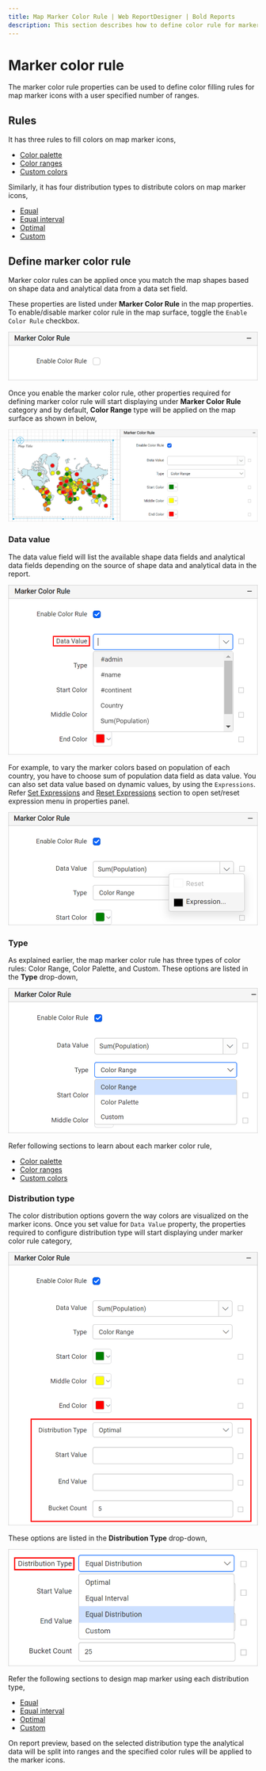 ```yaml
---
title: Map Marker Color Rule | Web ReportDesigner | Bold Reports
description: This section describes how to define color rule for marker in Map Report Item with the Bold Report Designer
---
```


# Marker color rule

The marker color rule properties can be used to define color filling rules for map marker icons with a user specified number of ranges.

## Rules

It has three rules to fill colors on map marker icons,

* [Color palette](./../../../report-items/map/color-palette-marker-rule/)
* [Color ranges](./../../../report-items/map/color-range-marker-rule/)
* [Custom colors](./../../../report-items/map/custom-color-marker-rule/)

Similarly, it has four distribution types to distribute colors on map marker icons,

* [Equal](./../../../report-items/map/equal-distribution-marker-rule/)
* [Equal interval](./../../../report-items/map/equal-interval-marker-rule/)
* [Optimal](./../../../report-items/map/optimal-distribution-marker-rule/)
* [Custom](./../../../report-items/map/custom-distribution-marker-rule/)

## Define marker color rule

Marker color rules can be applied once you match the map shapes based on shape data and analytical data from a data set field.

These properties are listed under **Marker Color Rule** in the map properties. To enable/disable marker color rule in the map surface, toggle the `Enable Color Rule` checkbox.

![Map Shape properties](/static/assets/on-premise/images/report-designer/report-items/map/marker-color-rule/initial.png)

Once you enable the marker color rule, other properties required for defining marker color rule will start displaying under **Marker Color Rule** category and by default, **Color Range** type will be applied on the map surface as shown in below,

![Map shape color rule](/static/assets/on-premise/images/report-designer/report-items/map/marker-color-rule/enable-color-rule.png)

### Data value

The data value field will list the available shape data fields and analytical data fields depending on the source of shape data and analytical data in the report.

![Map data value](/static/assets/on-premise/images/report-designer/report-items/map/marker-color-rule/data-value.png)

For example, to vary the marker colors based on population of each country, you have to choose sum of population data field as data value. You can also set data value based on dynamic values, by using the `Expressions`. Refer [Set Expressions](./../../../compose-report/properties-panel/#set-expression) and [Reset Expressions](./../../../compose-report/properties-panel/#reset-expression) section to open set/reset expression menu in properties panel.

![Map data value](/static/assets/on-premise/images/report-designer/report-items/map/marker-color-rule/data-value-expression.png)

### Type

As explained earlier, the map marker color rule has three types of color rules: Color Range, Color Palette, and Custom. These options are listed in the **Type** drop-down,

![Map color rule types](/static/assets/on-premise/images/report-designer/report-items/map/marker-color-rule/types.png)

Refer following sections to learn about each marker color rule,

* [Color palette](./../../../report-items/map/color-palette-marker-rule/)
* [Color ranges](./../../../report-items/map/color-range-marker-rule/)
* [Custom colors](./../../../report-items/map/custom-color-marker-rule/)

### Distribution type

The color distribution options govern the way colors are visualized on the marker icons. Once you set value for `Data Value` property, the properties required to configure distribution type will start displaying under marker color rule category,

![Map distribution properties](/static/assets/on-premise/images/report-designer/report-items/map/marker-color-rule/distribution-properties.png)

These options are listed in the **Distribution Type** drop-down,

![Map distribution types](/static/assets/on-premise/images/report-designer/report-items/map/marker-color-rule/distribution-types.png)

Refer the following sections to design map marker using each distribution type,

* [Equal](./../../../report-items/map/equal-distribution-marker-rule/)
* [Equal interval](./../../../report-items/map/equal-interval-marker-rule/)
* [Optimal](./../../../report-items/map/optimal-distribution-marker-rule/)
* [Custom](./../../../report-items/map/custom-distribution-marker-rule/)

On report preview, based on the selected distribution type the analytical data will be split into ranges and the specified color rules will be applied to the marker icons.